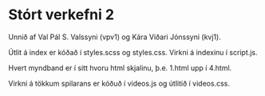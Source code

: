 # Stórt verkefni 2 #

Unnið af Val Pál S. Valssyni (vpv1) og Kára Viðari Jónssyni (kvj1).

Útlit á index er kóðað í styles.scss og styles.css. Virkni á indexinu í script.js.

Hvert myndband er í sitt hvoru html skjalinu, þ.e. 1.html upp í 4.html.

Virkni á tökkum spilarans er kóðuð í videos.js og útlitið í videos.css.
